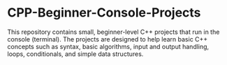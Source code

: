 # CPP-Beginner-Console-Projects
This repository contains small, beginner-level C++ projects that run in the console (terminal). The projects are designed to help learn basic C++ concepts such as syntax, basic algorithms, input and output handling, loops, conditionals, and simple data structures.
